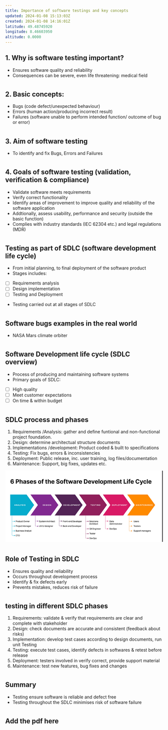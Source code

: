 ```yaml
---
title: Importance of software testings and key concepts
updated: 2024-01-08 15:13:03Z
created: 2024-01-08 14:16:01Z
latitude: 49.48745920
longitude: 8.46603950
altitude: 0.0000
---
```


## 1. Why is software testing  important?
- Ensures software quality and reliability 
- Consequences can be severe, even life threatening: medical field
#
## 2. Basic concepts:
- Bugs (code defect/unexpected behaviour)
- Errors (human action/producing incorrect result)
- Failures (software unable to perform intended function/ outcome of bug or error)
#

## 3. Aim of software testing
- To identify and fix Bugs, Errors and Failures
#
## 4. Goals of software testing (validation, verification & compliance)
- Validate software meets requirements
- Verify correct functionality
- Identify areas of improvement to improve quality and reliability of the software application
- Addtionally, assess usability, performance and security (outside the basic function)
- Complies with industry standards (IEC 62304 etc.) and legal regulations (MDR)

#

## Testing as part of SDLC (software development life cycle)
- From initial planning, to final deployment of the software product
- Stages includes: 
- [ ] Requirements analysis 
- [ ] Design implementation 
- [ ] Testing and Deployment
- Testing carried out at all stages of SDLC  

#
## Software bugs examples in the real world
- NASA Mars climate orbiter
#

## Software Development life cycle (SDLC overview)
- Process of producing and maintaining software systems
- Primary goals of SDLC:
- [ ] High quality
- [ ] Meet customer expectations
- [ ] On time & within budget

#
## SDLC process and phases
1. Requirements /Analysis: gather and define funtional and non-functional project foundation.
2. Design: determine architectual structure documents
3. Implementations /development: Product coded & built to specifications
4. Testing: Fix bugs, errors & inconsistencies
5. Deployment: Public release, inc. user training, log files/documentation
6. Maintenance: Support, big fixes, updates etc. 

![SDLC.png](../_resources/SDLC.png)

#
## Role of Testing in SDLC
- Ensures quality and reliability
- Occurs throughout development process
- Identify & fix defects early
- Prevents mistakes, reduces risk of failure
#
## testing in different SDLC phases
1. Requirements: validate & verify that requirements are clear and complete with stakeholder
2. Design: check documents are accurate and consistent (feedback about risks)
3. Implementation: develop test cases according to design documents, run unit Testing
4. Testing: execute test cases, identify defects in softwares & retest before release 
5. Deployment: testers involved in verify correct, provide support material
6. Maintenance: test new features, bug fixes and changes
#
## Summary
- Testing ensure software is reliable and defect free
- Testing throughout the SDLC minimises risk of software failure
#

## Add the pdf here